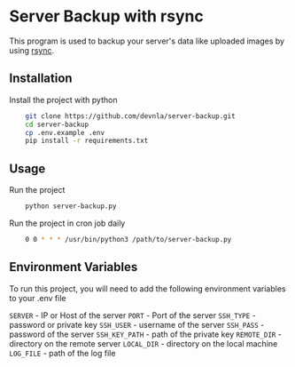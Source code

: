 # Server Backup with rsync

This program is used to backup your server's data like uploaded images by using [rsync](https://en.wikipedia.org/wiki/Rsync).

## Installation

Install the project with python

```bash
    git clone https://github.com/devnla/server-backup.git
    cd server-backup
    cp .env.example .env
    pip install -r requirements.txt
```

## Usage

Run the project

```bash
    python server-backup.py
```

Run the project in cron job daily

```bash
    0 0 * * * /usr/bin/python3 /path/to/server-backup.py
```
    
## Environment Variables

To run this project, you will need to add the following environment variables to your .env file

`SERVER` - IP or Host of the server
`PORT` - Port of the server
`SSH_TYPE` - password or private key
`SSH_USER` - username of the server
`SSH_PASS` - password of the server
`SSH_KEY_PATH` - path of the private key
`REMOTE_DIR` - directory on the remote server
`LOCAL_DIR` - directory on the local machine
`LOG_FILE` - path of the log file